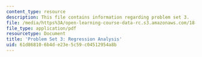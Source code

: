 ```yaml
---
content_type: resource
description: This file contains information regarding problem set 3.
file: /media/https%3A/open-learning-course-data-rc.s3.amazonaws.com/18-s096-topics-in-mathematics-with-applications-in-finance-fall-2013/61d868106b4de23e5c59c04512954a8b_MIT18_S096F13_pset3.pdf
file_type: application/pdf
resourcetype: Document
title: 'Problem Set 3: Regression Analysis'
uid: 61d86810-6b4d-e23e-5c59-c04512954a8b
---
```

